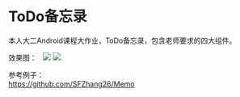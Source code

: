 # ToDo备忘录
本人大二Android课程大作业，ToDo备忘录，包含老师要求的四大组件。

效果图：  
![](https://github.com/lojoyo/ToDo_Memorandum/blob/master/Picture/main.jpg)
![](https://github.com/lojoyo/ToDo_Memorandum/blob/master/Picture/edit.jpg)    



参考例子：  
https://github.com/SFZhang26/Memo
